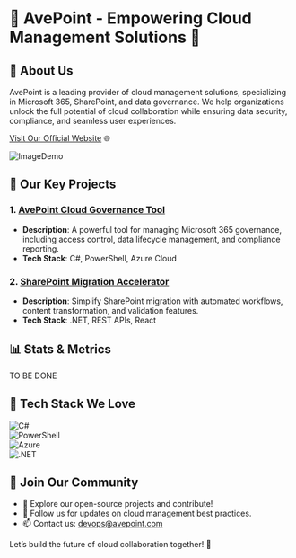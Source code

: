 # 🌟 AvePoint - Empowering Cloud Management Solutions 🌟

## 👋 About Us  
AvePoint is a leading provider of cloud management solutions, specializing in Microsoft 365, SharePoint, and data governance. We help organizations unlock the full potential of cloud collaboration while ensuring data security, compliance, and seamless user experiences.  
  
[Visit Our Official Website](https://www.avepoint.com) 🌐

![ImageDemo](./bg.jpg)


## 🚀 Our Key Projects  
### 1. [AvePoint Cloud Governance Tool](https://github.com/avepoint/cloud-governance)  
- **Description**: A powerful tool for managing Microsoft 365 governance, including access control, data lifecycle management, and compliance reporting.  
- **Tech Stack**: C#, PowerShell, Azure Cloud  

### 2. [SharePoint Migration Accelerator](https://github.com/avepoint/sp-migration)  
- **Description**: Simplify SharePoint migration with automated workflows, content transformation, and validation features.  
- **Tech Stack**: .NET, REST APIs, React  

## 📊 Stats & Metrics  

TO BE DONE

## 🔧 Tech Stack We Love  
![C#](https://img.shields.io/badge/C%23-239120?style=for-the-badge&logo=c-sharp&logoColor=white)  
![PowerShell](https://img.shields.io/badge/PowerShell-5391FE?style=for-the-badge&logo=powershell&logoColor=white)  
![Azure](https://img.shields.io/badge/Azure-0088CC?style=for-the-badge&logo=azure&logoColor=white)  
![.NET](https://img.shields.io/badge/.NET-512BD4?style=for-the-badge&logo=dotnet&logoColor=white)  

## 👥 Join Our Community  
- 🌟 Explore our open-source projects and contribute!  
- 📢 Follow us for updates on cloud management best practices.  
- 📫 Contact us: devops@avepoint.com  

Let’s build the future of cloud collaboration together! 🚀
